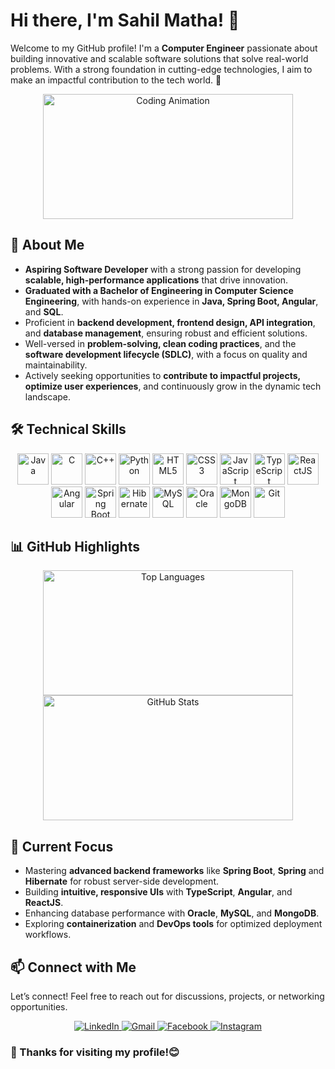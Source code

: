 # Hi there, I'm Sahil Matha! 👋

Welcome to my GitHub profile! I'm a **Computer Engineer** passionate about building innovative and scalable software solutions that solve real-world problems. With a strong foundation in cutting-edge technologies, I aim to make an impactful contribution to the tech world. 🚀  

<div align="center">
  <img src="https://media.giphy.com/media/L1R1tvI9svkIWwpVYr/giphy.gif" width="400" height="200" alt="Coding Animation">
</div>

## 🚀 About Me

- **Aspiring Software Developer** with a strong passion for developing **scalable, high-performance applications** that drive innovation.
- **Graduated with a Bachelor of Engineering in Computer Science Engineering**, with hands-on experience in **Java, Spring Boot, Angular**, and **SQL**.
- Proficient in **backend development, frontend design, API integration**, and **database management**, ensuring robust and efficient solutions.
- Well-versed in **problem-solving, clean coding practices**, and the **software development lifecycle (SDLC)**, with a focus on quality and maintainability.
- Actively seeking opportunities to **contribute to impactful projects, optimize user experiences**, and continuously grow in the dynamic tech landscape.

## 🛠️ Technical Skills

<div align="center">
  <!-- Programming Languages -->
  <img src="https://cdn.jsdelivr.net/gh/devicons/devicon/icons/java/java-original.svg" title="Java" width="50" height="50"/>
  <img src="https://cdn.jsdelivr.net/gh/devicons/devicon/icons/c/c-original.svg" title="C" width="50" height="50"/>
  <img src="https://cdn.jsdelivr.net/gh/devicons/devicon/icons/cplusplus/cplusplus-original.svg" title="C++" width="50" height="50"/>
  <img src="https://cdn.jsdelivr.net/gh/devicons/devicon/icons/python/python-original.svg" title="Python" width="50" height="50"/>
  
  <!-- Web Technologies -->
  <img src="https://cdn.jsdelivr.net/gh/devicons/devicon/icons/html5/html5-original.svg" title="HTML5" width="50" height="50"/>
  <img src="https://cdn.jsdelivr.net/gh/devicons/devicon/icons/css3/css3-original.svg" title="CSS3" width="50" height="50"/>
  <img src="https://cdn.jsdelivr.net/gh/devicons/devicon/icons/javascript/javascript-original.svg" title="JavaScript" width="50" height="50"/>
  <img src="https://cdn.jsdelivr.net/gh/devicons/devicon/icons/typescript/typescript-original.svg" title="TypeScript" width="50" height="50"/>
  
  <!-- Frameworks & Libraries -->
  <img src="https://cdn.jsdelivr.net/gh/devicons/devicon/icons/react/react-original.svg" title="ReactJS" width="50" height="50"/>
  <img src="https://cdn.jsdelivr.net/gh/devicons/devicon/icons/angularjs/angularjs-original.svg" title="Angular" width="50" height="50"/>
  <img src="https://cdn.jsdelivr.net/gh/devicons/devicon/icons/spring/spring-original.svg" title="Spring Boot" width="50" height="50"/>
  <img src="https://cdn.jsdelivr.net/gh/devicons/devicon/icons/hibernate/hibernate-plain.svg" title="Hibernate" width="50" height="50"/>
  
  <!-- Databases -->
  <img src="https://cdn.jsdelivr.net/gh/devicons/devicon/icons/mysql/mysql-original.svg" title="MySQL" width="50" height="50"/>
  <img src="https://cdn.jsdelivr.net/gh/devicons/devicon/icons/oracle/oracle-original.svg" title="Oracle" width="50" height="50"/>
  <img src="https://cdn.jsdelivr.net/gh/devicons/devicon/icons/mongodb/mongodb-original.svg" title="MongoDB" width="50" height="50"/>
  
  <!-- Version Control -->
  <img src="https://cdn.jsdelivr.net/gh/devicons/devicon/icons/git/git-original.svg" title="Git" width="50" height="50"/>
</div>

## 📊 GitHub Highlights

<div align="center">
  <img src="https://github-readme-stats.vercel.app/api/top-langs?username=sahilmatha19&show_icons=true&layout=compact&theme=radical" alt="Top Languages" width="400" height="200">
  <img src="https://github-readme-stats.vercel.app/api?username=sahilmatha19&show_icons=true&theme=radical" alt="GitHub Stats" width="400" height="200">
</div>

## 🌱 Current Focus
- Mastering **advanced backend frameworks** like **Spring Boot**, **Spring** and **Hibernate** for robust server-side development.
- Building **intuitive, responsive UIs** with **TypeScript**, **Angular**, and **ReactJS**.
- Enhancing database performance with **Oracle**, **MySQL**, and **MongoDB**.
- Exploring **containerization** and **DevOps tools** for optimized deployment workflows.

## 📫 Connect with Me

Let’s connect! Feel free to reach out for discussions, projects, or networking opportunities.

<div align="center">
  <a href="https://linkedin.com/in/sahilmatha" target="_blank">
    <img src="https://img.shields.io/badge/LinkedIn-0A66C2?style=for-the-badge&logo=linkedin&logoColor=white" alt="LinkedIn">
  </a>
  <a href="mailto:sahilmatha19@gmail.com">
    <img src="https://img.shields.io/badge/Gmail-D14836?style=for-the-badge&logo=gmail&logoColor=white" alt="Gmail">
  </a>
  <a href="https://www.facebook.com/sahil.matha.3" target="_blank">
    <img src="https://img.shields.io/badge/Facebook-1877F2?style=for-the-badge&logo=facebook&logoColor=white" alt="Facebook">
  </a>
  <a href="https://www.instagram.com/sahil_matha/" target="_blank">
    <img src="https://img.shields.io/badge/Instagram-E4405F?style=for-the-badge&logo=instagram&logoColor=white" alt="Instagram">
  </a>
</div>

### 🌟 Thanks for visiting my profile!😊  
